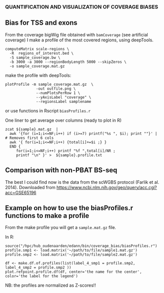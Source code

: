 ### QUANTIFICATION AND VISUALIZATION OF COVERAGE BIASES

## Bias for TSS and exons
From the coverage bigWig file obtained with ```bamCoverage``` (see artificial coverage) I make a profile of the most covered regions, using deepTools.
```
computeMatrix scale-regions \
  -R  regions_of_interest.bed \
  -S sample_coverage.bw \
  -b 3000 -a 3000 --regionBodyLength 5000 --skipZeros \
  -o sample_coverage.mat.gz
```
make the profile with deepTools:
```
plotProfile -m sample_coverage.mat.gz  \
              -out outfile.png \
              --numPlotsPerRow 1 \
              --yAxisLabel "coverage" \
              --regionsLabel samplename
```
or use functions in Rscript ```biasProfiles.r```

One liner to get average over columns (ready to plot in R)
```
zcat ${sample}.mat.gz  |
  awk '{for (i=1;i<=NF;i++) if (i>=7) printf("%s ", $i); print ""}' | # Removes first 6 cols
  awk '{ for(i=1;i<=NF;i++) {total[i]+=$i ;} }
  END {
     for(i=1;i<=NF;i++) printf "%f ",total[i]/NR ;
     printf "\n" }' >  ${sample}.profile.txt
```

## Comparison with non-PBAT BS-seq
The best I could find now is the data from the scWGBS protocol (Farlik et al. 2014). Downloaded from https://www.ncbi.nlm.nih.gov/geo/query/acc.cgi?acc=GSE65196

## Example on how to use the biasProfiles.r functions to make a profile
From the make profile you will get a ```sample.mat.gz``` file.

In R:
```
source("/hpc/hub_oudenaarden/edann/bin/coverage_bias/biasProfiles.r")
profile.smp1 <- load.matrix('~/path/to/file/sample1.mat.gz')
profile.smp2 <- load.matrix('~/path/to/file/sample2.mat.gz')

df <- make.df.of.profiles(list(label_4_smp1 = profile.smp2, label_4_smp2 = profile.smp2 ))
plot.refpoint.profile.df(df, center='the name for the center', color='the label for the legend')

```

NB: the profiles are normalized as Z-scores!!
